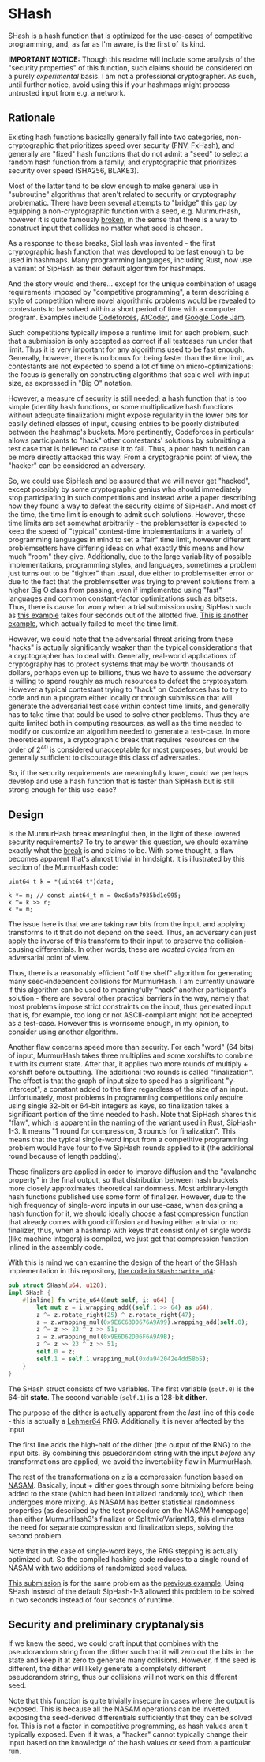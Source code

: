 # SHash

SHash is a hash function that is optimized for the use-cases of competitive programming, and, as far as I'm aware, is the first of its kind.

**IMPORTANT NOTICE:** Though this readme will include some analysis of the "security properties" of this function, such claims should be considered on a purely *experimental* basis. I am not a professional cryptographer. As such, until further notice, avoid using this if your hashmaps might process untrusted input from e.g. a network.

## Rationale

Existing hash functions basically generally fall into two categories, non-cryptographic that prioritizes speed over security (FNV, FxHash), and generally are "fixed" hash functions that do not admit a "seed" to select a random hash function from a family, and cryptographic that prioritizes security over speed (SHA256, BLAKE3).

Most of the latter tend to be slow enough to make general use in "subroutine" algorithms that aren't related to security or cryptography problematic. There have been several attempts to "bridge" this gap by equipping a non-cryptographic function with a seed, e.g. MurmurHash, however it is quite famously [broken](http://emboss.github.io/blog/2012/12/14/breaking-murmur-hash-flooding-dos-reloaded/), in the sense that there is a way to construct input that collides no matter what seed is chosen.

As a response to these breaks, SipHash was invented - the first cryptographic hash function that was developed to be fast enough to be used in hashmaps. Many programming languages, including Rust, now use a variant of SipHash as their default algorithm for hashmaps.

And the story would end there... except for the unique combination of usage requirements imposed by "competitive programming", a term describing a style of competition where novel algorithmic problems would be revealed to contestants to be solved within a short period of time with a computer program. Examples include [Codeforces](https://codeforces.com/), [AtCoder](https://atcoder.jp/), and [Google Code Jam](https://codingcompetitions.withgoogle.com/codejam).

Such competitions typically impose a runtime limit for each problem, such that a submission is only accepted as correct if all testcases run under that limit. Thus it is very important for any algorithms used to be fast enough. Generally, however, there is no bonus for being faster than the time limit, as contestants are not expected to spend a lot of time on micro-optimizations; the focus is generally on constructing algorithms that scale well with input size, as expressed in "Big O" notation.

However, a measure of security is still needed; a hash function that is too simple (identity hash functions, or some multiplicative hash functions without adequate finalization) might expose regularity in the lower bits for easily defined classes of input, causing entries to be poorly distributed between the hashmap's buckets. More pertinently, Codeforces in particular allows participants to "hack" other contestants' solutions by submitting a test case that is believed to cause it to fail. Thus, a poor hash function can be more directly attacked this way. From a cryptographic point of view, the "hacker" can be considered an adversary.

So, we could use SipHash and be assured that we will never get "hacked", except possibly by some cryptographic genius who should immediately stop participating in such competitions and instead write a paper describing how they found a way to defeat the security claims of SipHash. And most of the time, the time limit is enough to admit such solutions. However, these time limits are set somewhat arbitrarily - the problemsetter is expected to keep the speed of "typical" contest-time implementations in a variety of programming languages in mind to set a "fair" time limit, however different problemsetters have differing ideas on what exactly this means and how much "room" they give. Additionally, due to the large variability of possible implementations, programming styles, and languages, sometimes a problem just turns out to be "tighter" than usual, due either to problemsetter error or due to the fact that the problemsetter was trying to prevent solutions from a higher Big O class from passing, even if implemented using "fast" languages and common constant-factor optimizations such as bitsets. Thus, there is cause for worry when a trial submission using SipHash such as [this example](https://codeforces.com/contest/1654/submission/153433867) takes four seconds out of the allotted five. [This is another example](https://codeforces.com/contest/1045/submission/128055604), which actually failed to meet the time limit.

However, we could note that the adversarial threat arising from these "hacks" is actually significantly weaker than the typical considerations that a cryptographer has to deal with. Generally, real-world applications of cryptography has to protect systems that may be worth thousands of dollars, perhaps even up to billions, thus we have to assume the adversary is willing to spend roughly as much resources to defeat the cryptosystem. However a typical contestant trying to "hack" on Codeforces has to try to code and run a program either locally or through submission that will generate the adversarial test case within contest time limits, and generally has to take time that could be used to solve other problems. Thus they are quite limited both in computing resources, as well as the time needed to modify or customize an algorithm needed to generate a test-case. In more theoretical terms, a cryptographic break that requires resources on the order of 2<sup>40</sup> is considered unacceptable for most purposes, but would be generally sufficient to discourage this class of adversaries.

So, if the security requirements are meaningfully lower, could we perhaps develop and use a hash function that is faster than SipHash but is still strong enough for this use-case?

## Design

Is the MurmurHash break meaningful then, in the light of these lowered security requirements? To try to answer this question, we should examine exactly what the [break](http://emboss.github.io/blog/2012/12/14/breaking-murmur-hash-flooding-dos-reloaded/) is and claims to be. With some thought, a flaw becomes apparent that's almost trivial in hindsight. It is illustrated by this section of the MurmurHash code:

```
uint64_t k = *(uint64_t*)data;

k *= m; // const uint64_t m = 0xc6a4a7935bd1e995;
k ^= k >> r;
k *= m;
```

The issue here is that we are taking raw bits from the input, and applying transforms to it that do not depend on the seed. Thus, an adversary can just apply the inverse of this transform to their input to preserve the collision-causing differentials. In other words, these are *wasted cycles* from an adversarial point of view.

Thus, there is a reasonably efficient "off the shelf" algorithm for generating many seed-independent collisions for MurmurHash. I am currently unaware if this algorithm can be used to meaningfully "hack" another participant's solution - there are several other practical barriers in the way, namely that most problems impose strict constraints on the input, thus generated input that is, for example, too long or not ASCII-compliant might not be accepted as a test-case. However this is worrisome enough, in my opinion, to consider using another algorithm.

Another flaw concerns speed more than security. For each "word" (64 bits) of input, MurmurHash takes three multiplies and some xorshifts to combine it with its current state. After that, it applies two more rounds of multiply + xorshift before outputting. The additional two rounds is called "finalization". The effect is that the graph of input size to speed has a significant "y-intercept", a constant added to the time regardless of the size of an input. Unfortunately, most problems in programming competitions only require using single 32-bit or 64-bit integers as keys, so finalization takes a significant portion of the time needed to hash. Note that SipHash shares this "flaw", which is apparent in the naming of the variant used in Rust, SipHash-1-3. It means "1 round for compression, 3 rounds for finalization". This means that the typical single-word input from a competitive programming problem would have four to five SipHash rounds applied to it (the additional round because of length padding). 

These finalizers are applied in order to improve diffusion and the "avalanche property" in the final output, so that distribution between hash buckets more closely approximates theoretical randomness. Most arbitrary-length hash functions published use some form of finalizer. However, due to the high frequency of single-word inputs in our use-case, when designing a hash function for it, we should ideally choose a fast compression function that already comes with good diffusion and having either a trivial or no finalizer, thus, when a hashmap with keys that consist only of single words (like machine integers) is compiled, we just get that compression function inlined in the assembly code.

With this is mind we can examine the design of the heart of the SHash implementation in this repository, [the code in `SHash::write_u64`](https://docs.rs/shash/0.1.0/src/shash/lib.rs.html#77-86):

```rust
pub struct SHash(u64, u128);
impl SHash {
    #[inline] fn write_u64(&mut self, i: u64) {
        let mut z = i.wrapping_add((self.1 >> 64) as u64);
        z ^= z.rotate_right(25) ^ z.rotate_right(47);
        z = z.wrapping_mul(0x9E6C63D0676A9A99).wrapping_add(self.0);
        z ^= z >> 23 ^ z >> 51;
        z = z.wrapping_mul(0x9E6D62D06F6A9A9B);
        z ^= z >> 23 ^ z >> 51;
        self.0 = z;
        self.1 = self.1.wrapping_mul(0xda942042e4dd58b5);
    }
}
```

The SHash struct consists of two variables. The first variable (`self.0`) is the 64-bit **state**. The second variable (`self.1`) is a 128-bit **dither**.

The purpose of the dither is actually apparent from the *last* line of this code - this is actually a [Lehmer64](https://lemire.me/blog/2019/03/19/the-fastest-conventional-random-number-generator-that-can-pass-big-crush/) RNG. Additionally it is never affected by the input

The first line adds the high-half of the dither (the output of the RNG) to the input bits. By combining this psuedorandom string with the input *before* any transformations are applied, we avoid the invertability flaw in MurmurHash.

The rest of the transformations on `z` is a compression function based on [NASAM](http://mostlymangling.blogspot.com/2020/01/nasam-not-another-strange-acronym-mixer.html). Basically, input + dither goes through some bitmixing before being added to the state (which had been initialized randomly too), which then undergoes more mixing. As NASAM has better statistical randomness properties (as described by the test procedure on the NASAM homepage) than either MurmurHash3's finalizer or Splitmix/Variant13, this eliminates the need for separate compression and finalization steps, solving the second problem.

Note that in the case of single-word keys, the RNG stepping is actually optimized out. So the compiled hashing code reduces to a single round of NASAM with two additions of randomized seed values.

[This submission](https://codeforces.com/contest/1654/submission/153455964) is for the same problem as the [previous example](https://codeforces.com/contest/1654/submission/153433867). Using SHash instead of the default SipHash-1-3 allowed this problem to be solved in two seconds instead of four seconds of runtime.

## Security and preliminary cryptanalysis

If we knew the seed, we could craft input that combines with the pseudorandom string from the dither such that it will zero out the bits in the state and keep it at zero to generate many collisions. However, if the seed is different, the dither will likely generate a completely different pseudorandom string, thus our collisions will not work on this different seed.

Note that this function is quite trivially insecure in cases where the output is exposed. This is because all the NASAM operations can be inverted, exposing the seed-derived differentials sufficiently that they can be solved for. This is not a factor in competitive programming, as hash values aren't typically exposed. Even if it was, a "hacker" cannot typically change their input based on the knowledge of the hash values or seed from a particular run.
